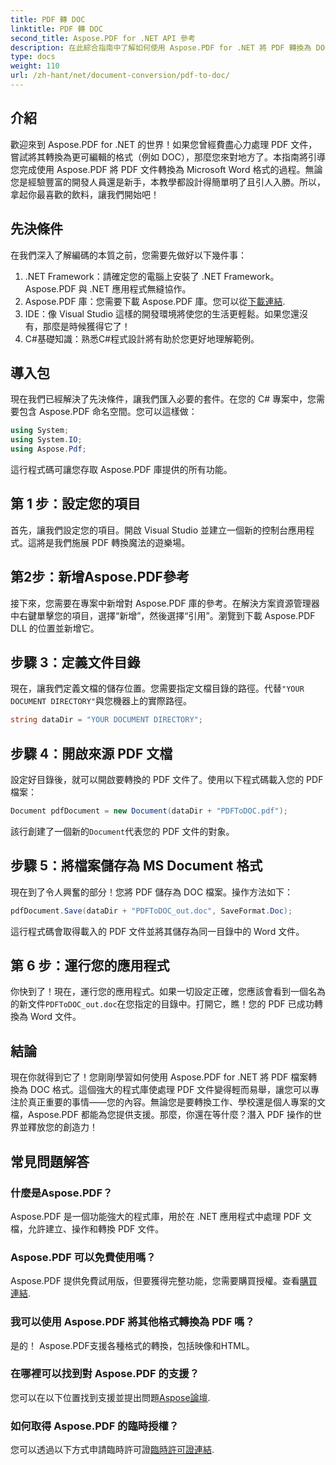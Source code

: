 ```yaml
---
title: PDF 轉 DOC
linktitle: PDF 轉 DOC
second_title: Aspose.PDF for .NET API 參考
description: 在此綜合指南中了解如何使用 Aspose.PDF for .NET 將 PDF 轉換為 DOC。包含逐步說明和提示。
type: docs
weight: 110
url: /zh-hant/net/document-conversion/pdf-to-doc/
---
```

## 介紹

歡迎來到 Aspose.PDF for .NET 的世界！如果您曾經費盡心力處理 PDF 文件，嘗試將其轉換為更可編輯的格式（例如 DOC），那麼您來對地方了。本指南將引導您完成使用 Aspose.PDF 將 PDF 文件轉換為 Microsoft Word 格式的過程。無論您是經驗豐富的開發人員還是新手，本教學都設計得簡單明了且引人入勝。所以，拿起你最喜歡的飲料，讓我們開始吧！

## 先決條件

在我們深入了解編碼的本質之前，您需要先做好以下幾件事：

1. .NET Framework：請確定您的電腦上安裝了 .NET Framework。 Aspose.PDF 與 .NET 應用程式無縫協作。
2.  Aspose.PDF 庫：您需要下載 Aspose.PDF 庫。您可以從[下載連結](https://releases.aspose.com/pdf/net/).
3. IDE：像 Visual Studio 這樣的開發環境將使您的生活更輕鬆。如果您還沒有，那麼是時候獲得它了！
4. C#基礎知識：熟悉C#程式設計將有助於您更好地理解範例。

## 導入包

現在我們已經解決了先決條件，讓我們匯入必要的套件。在您的 C# 專案中，您需要包含 Aspose.PDF 命名空間。您可以這樣做：

```csharp
using System;
using System.IO;
using Aspose.Pdf;
```

這行程式碼可讓您存取 Aspose.PDF 庫提供的所有功能。

## 第 1 步：設定您的項目

首先，讓我們設定您的項目。開啟 Visual Studio 並建立一個新的控制台應用程式。這將是我們施展 PDF 轉換魔法的遊樂場。

## 第2步：新增Aspose.PDF參考

接下來，您需要在專案中新增對 Aspose.PDF 庫的參考。在解決方案資源管理器中右鍵單擊您的項目，選擇“新增”，然後選擇“引用”。瀏覽到下載 Aspose.PDF DLL 的位置並新增它。

## 步驟 3：定義文件目錄

現在，讓我們定義文檔的儲存位置。您需要指定文檔目錄的路徑。代替`"YOUR DOCUMENT DIRECTORY"`與您機器上的實際路徑。

```csharp
string dataDir = "YOUR DOCUMENT DIRECTORY";
```

## 步驟 4：開啟來源 PDF 文檔

設定好目錄後，就可以開啟要轉換的 PDF 文件了。使用以下程式碼載入您的 PDF 檔案：

```csharp
Document pdfDocument = new Document(dataDir + "PDFToDOC.pdf");
```

該行創建了一個新的`Document`代表您的 PDF 文件的對象。

## 步驟 5：將檔案儲存為 MS Document 格式

現在到了令人興奮的部分！您將 PDF 儲存為 DOC 檔案。操作方法如下：

```csharp
pdfDocument.Save(dataDir + "PDFToDOC_out.doc", SaveFormat.Doc);
```

這行程式碼會取得載入的 PDF 文件並將其儲存為同一目錄中的 Word 文件。

## 第 6 步：運行您的應用程式

你快到了！現在，運行您的應用程式。如果一切設定正確，您應該會看到一個名為的新文件`PDFToDOC_out.doc`在您指定的目錄中。打開它，瞧！您的 PDF 已成功轉換為 Word 文件。

## 結論

現在你就得到它了！您剛剛學習如何使用 Aspose.PDF for .NET 將 PDF 檔案轉換為 DOC 格式。這個強大的程式庫使處理 PDF 文件變得輕而易舉，讓您可以專注於真正重要的事情——您的內容。無論您是要轉換工作、學校還是個人專案的文檔，Aspose.PDF 都能為您提供支援。那麼，你還在等什麼？潛入 PDF 操作的世界並釋放您的創造力！

## 常見問題解答

### 什麼是Aspose.PDF？
Aspose.PDF 是一個功能強大的程式庫，用於在 .NET 應用程式中處理 PDF 文檔，允許建立、操作和轉換 PDF 文件。

### Aspose.PDF 可以免費使用嗎？
 Aspose.PDF 提供免費試用版，但要獲得完整功能，您需要購買授權。查看[購買連結](https://purchase.aspose.com/buy).

### 我可以使用 Aspose.PDF 將其他格式轉換為 PDF 嗎？
是的！ Aspose.PDF支援各種格式的轉換，包括映像和HTML。

### 在哪裡可以找到對 Aspose.PDF 的支援？
您可以在以下位置找到支援並提出問題[Aspose論壇](https://forum.aspose.com/c/pdf/10).

### 如何取得 Aspose.PDF 的臨時授權？
您可以透過以下方式申請臨時許可證[臨時許可證連結](https://purchase.aspose.com/temporary-license/).